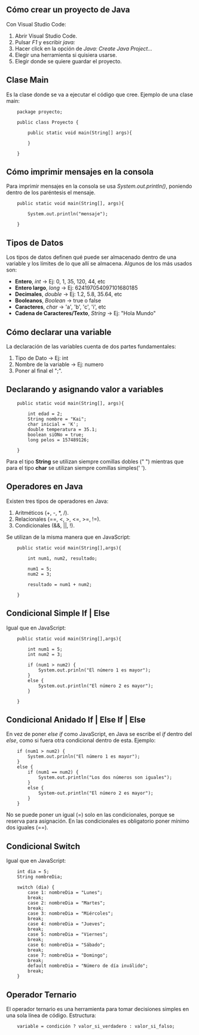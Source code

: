 ## **Cómo crear un proyecto de Java**

Con Visual Studio Code:

1. Abrir Visual Studio Code.
1. Pulsar _F1_ y escribir _java:_
1. Hacer click en la opción de _Java: Create Java Project..._
1. Elegir una herramienta si quisiera usarse.
1. Elegir donde se quiere guardar el proyecto.

## **Clase Main**

Es la clase donde se va a ejecutar el código que cree. Ejemplo de una clase main:

```
    package proyecto;

    public class Proyecto {

        public static void main(String[] args){

        }

    }
```

## **Cómo imprimir mensajes en la consola**

Para imprimir mensajes en la consola se usa _System.out.println()_, poniendo dentro de los paréntesis el mensaje.

```
    public static void main(String[], args){

        System.out.println("mensaje");

    }
```

## **Tipos de Datos**

Los tipos de datos definen qué puede ser almacenado dentro de una variable y los límites de lo que allí se almacena. Algunos de los más usados son:

- **Entero**, _int_ → Ej: 0, 1, 35, 120, 44, etc
- **Entero largo**, _long_ → Ej: 624197054097101680185
- **Decimales**, _double_ → Ej: 1.2, 5.8, 35.64, etc
- **Booleanos**, _Boolean_ → true o false
- **Caracteres**, _char_ → 'a', 'b', 'c', 'i', etc
- **Cadena de Caracteres/Texto**, _String_ → Ej: "Hola Mundo"

## **Cómo declarar una variable**

La declaración de las variables cuenta de dos partes fundamentales:

1. Tipo de Dato → Ej: int
1. Nombre de la variable → Ej: numero
1. Poner al final el ";".

## **Declarando y asignando valor a variables**

```
    public static void main(String[], args){

        int edad = 2;
        String nombre = "Kai";
        char inicial = 'K';
        double temperatura = 35.1;
        boolean siONo = true;
        long pelos = 157489126;

    }
```

Para el tipo **String** se utilizan siempre comillas dobles (" ") mientras que para el tipo **char** se utilizan siempre comillas simples(' ').

## **Operadores en Java**

Existen tres tipos de operadores en Java:

1. Aritméticos (+, -, \*, /).
1. Relacionales (==, <, >, <=, >=, !=).
1. Condicionales (&&, ||, !).

Se utilizan de la misma manera que en JavaScript:

```
    public static void main(String[],args){

        int num1, num2, resultado;

        num1 = 5;
        num2 = 3;

        resultado = num1 + num2;

    }
```

## **Condicional Simple If | Else**

Igual que en JavaScript:

```
    public static void main(String[],args){

        int num1 = 5;
        int num2 = 3;

        if (num1 > num2) {
            System.out.prinln("El número 1 es mayor");
        }
        else {
            System.out.println("El número 2 es mayor");
        }

    }
```
## **Condicional Anidado If | Else If | Else**

En vez de poner _else if_ como JavaScript, en Java se escribe el _if_ dentro del _else_, como si fuera otra condicional dentro de esta. Ejemplo:

```
    if (num1 > num2) {
        System.out.prinln("El número 1 es mayor");
    }
    else {
        if (num1 == num2) {
            System.out.println("Los dos números son iguales");
        }
        else {
            System-out.println("El número 2 es mayor");
        }
    }
```

No se puede poner un igual (=) solo en las condicionales, porque se reserva para asignación. En las condicionales es obligatorio poner mínimo dos iguales (==).

## **Condicional Switch**

Igual que en JavaScript:

```
    int dia = 5;
    String nombreDia;

    switch (dia) {
        case 1: nombreDia = "Lunes";
        break;
        case 2: nombreDia = "Martes";
        break;
        case 3: nombreDia = "Miércoles";
        break;
        case 4: nombreDia = "Jueves";
        break;
        case 5: nombreDia = "Viernes";
        break;
        case 6: nombreDia = "Sábado";
        break;
        case 7: nombreDia = "Domingo";
        break;
        default nombreDia = "Número de día inválido";
        break;
    }
```
## **Operador Ternario**
El operador ternario es una herramienta para tomar decisiones simples en una sola línea de código. Estructura:
```
    variable = condición ? valor_si_verdadero : valor_si_falso;
```
